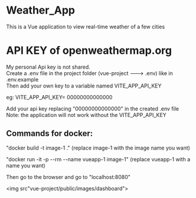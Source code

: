 # Weather_App
This is a Vue application to view real-time weather of a few cities

<h1> API KEY of openweathermap.org </h1>
My personal Api key is not shared. <br>
Create a .env file in the project folder (vue-project  ---> .env) like in .env.example <br>
Then add your own key to a variable named VITE_APP_API_KEY

eg:
VITE_APP_API_KEY= 00000000000000
<!-- replace 00000000000000 with api key  -->
Add your api key replacing "00000000000000" in the created .env file <br>
Note: the application will not work without the VITE_APP_API_KEY

<h2>Commands for docker:</h2>

"docker build -t image-1 ."
(replace image-1 with the image name you want)

"docker run -it -p --rm --name vueapp-1 image-1"
(replace vueapp-1 with a name you want)

Then go to the browser and go to "localhost:8080" <be>

<img src"vue-project/public/images/dashboard">
